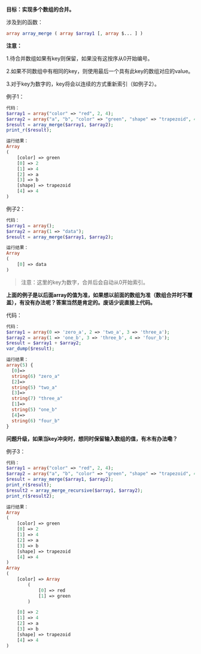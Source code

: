 **目标：实现多个数组的合并。**

涉及到的函数：

```php
array array_merge ( array $array1 [, array $... ] )
```

**注意：**

1.待合并数组如果有key则保留，如果没有这按序从0开始编号。

2.如果不同数组中有相同的key，则使用最后一个具有此key的数组对应的value。

3.对于key为数字的，key将会以连续的方式重新索引（如例子2）。

例子1：

```php
代码：
$array1 = array("color" => "red", 2, 4);
$array2 = array("a", "b", "color" => "green", "shape" => "trapezoid", 4);
$result = array_merge($array1, $array2);
print_r($result);

运行结果：
Array
(
    [color] => green
    [0] => 2
    [1] => 4
    [2] => a
    [3] => b
    [shape] => trapezoid
    [4] => 4
)
```

例子2：

```php
代码：
$array1 = array();
$array2 = array(1 => "data");
$result = array_merge($array1, $array2);

运行结果：
Array
(
    [0] => data
)
```

> 注意：这里的key为数字，合并后会自动从0开始索引。

**上面的例子是以后面array的值为准，如果想以前面的数组为准（数组合并时不覆盖），有没有办法呢？答案当然是肯定的。废话少说直接上代码。**

代码：

```php
代码：
$array1 = array(0 => 'zero_a', 2 => 'two_a', 3 => 'three_a');
$array2 = array(1 => 'one_b', 3 => 'three_b', 4 => 'four_b');
$result = $array1 + $array2;
var_dump($result);

运行结果：
array(5) {
  [0]=>
  string(6) "zero_a"
  [2]=>
  string(5) "two_a"
  [3]=>
  string(7) "three_a"
  [1]=>
  string(5) "one_b"
  [4]=>
  string(6) "four_b"
}
```

**问题升级，如果当key冲突时，想同时保留输入数组的值，有木有办法嘞？**

例子3：

```php
代码：
$array1 = array("color" => "red", 2, 4);
$array2 = array("a", "b", "color" => "green", "shape" => "trapezoid", 4);
$result = array_merge($array1, $array2);
print_r($result);
$result2 = array_merge_recursive($array1, $array2);
print_r($result2);

运行结果：
Array
(
    [color] => green
    [0] => 2
    [1] => 4
    [2] => a
    [3] => b
    [shape] => trapezoid
    [4] => 4
)
Array
(
    [color] => Array
        (
            [0] => red
            [1] => green
        )

    [0] => 2
    [1] => 4
    [2] => a
    [3] => b
    [shape] => trapezoid
    [4] => 4
)
```




